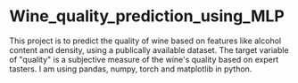 # Wine_quality_prediction_using_MLP
This project is to predict the quality of wine based on features like alcohol content and density, using a publically available dataset. The target variable of "quality" is a subjective measure of the wine's quality based on expert tasters. I am using pandas, numpy, torch and matplotlib in python.
